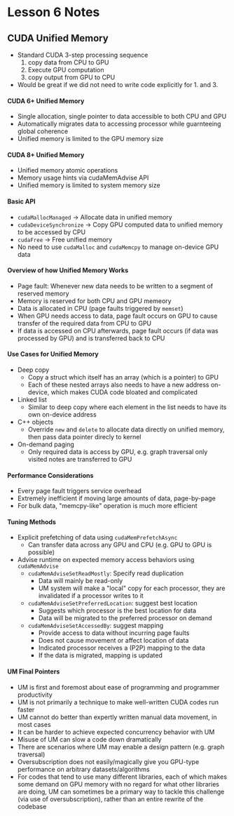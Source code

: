 # Lesson 6 Notes

## CUDA Unified Memory

- Standard CUDA 3-step processing sequence
  1. copy data from CPU to GPU
  2. Execute GPU computation
  3. copy output from GPU to CPU
- Would be great if we did not need to write code explicitly for 1. and 3.

#### CUDA 6+ Unified Memory

- Single allocation, single pointer to data accessible to both CPU and GPU
- Automatically migrates data to accessing processor while guarnteeing global coherence
- Unified memory is limited to the GPU memory size

#### CUDA 8+ Unified Memory

- Unified memory atomic operations
- Memory usage hints via cudaMemAdvise API
- Unified memory is limited to system memory size

#### Basic API

- `cudaMallocManaged` -> Allocate data in unified memory
- `cudaDeviceSynchronize` -> Copy GPU computed data to unified memory to be accessed by CPU
- `cudaFree` -> Free unified memory
- No need to use `cudaMalloc` and `cudaMemcpy` to manage on-device GPU data

#### Overview of how Unified Memory Works

- Page fault: Whenever new data needs to be written to a segment of reserved memory
- Memory is reserved for both CPU and GPU memeory
- Data is allocated in CPU (page faults triggered by `memset`)
- When GPU needs access to data, page fault occurs on GPU to cause transfer of the required data from CPU to GPU
- If data is accessed on CPU afterwards, page fault occurs (if data was processed by GPU) and is transferred back to CPU

#### Use Cases for Unified Memory

- Deep copy
  - Copy a struct which itself has an array (which is a pointer) to GPU
  - Each of these nested arrays also needs to have a new address on-device, which makes CUDA code bloated and complicated
- Linked list
  - Similar to deep copy where each element in the list needs to have its own on-device address
- C++ objects
  - Override `new` and `delete` to allocate data directly on unified memory, then pass data pointer direcly to kernel
- On-demand paging
  - Only required data is access by GPU, e.g. graph traversal only visited notes are transferred to GPU

#### Performance Considerations

- Every page fault triggers service overhead
- Extremely inefficient if moving large amounts of data, page-by-page
- For bulk data, "memcpy-like" operation is much more efficient

#### Tuning Methods
- Explicit prefetching of data using `cudaMemPrefetchAsync`
  - Can transfer data across any GPU and CPU (e.g. GPU to GPU is possible)
- Advise runtime on expected memory access behaviors using `cudaMemAdvise`
  - `cudaMemAdviseSetReadMostly`: Specify read duplication
    - Data will mainly be read-only
    - UM system will make a "local" copy for each processor, they are invalidated if a processor writes to it
  - `cudaMemAdviseSetPreferredLocation`: suggest best location
    - Suggests which processor is the best location for data
    - Data will be migrated to the preferred processor on demand
  - `cudaMemAdviseSetAccessedBy`: suggest mapping
    - Provide access to data without incurring page faults
    - Does not cause movement or affect location of data
    - Indicated processor receives a (P2P) mapping to the data
    - If the data is migrated, mapping is updated

#### UM Final Pointers

- UM is first and foremost about ease of programming and programmer productivity
- UM is not primarily a technique to make well-written CUDA codes run faster
- UM cannot do better than expertly written manual data movement, in most cases
- It can be harder to achieve expected concurrency behavior with UM
- Misuse of UM can slow a code down dramatically
- There are scenarios where UM may enable a design pattern (e.g. graph traversal)
- Oversubscription does not easily/magically give you GPU-type performance on arbitrary datasets/algorithms
- For codes that tend to use many different libraries, each of which makes some demand on GPU memory with no regard for what other libraries are doing, UM can sometimes be a primary way to tackle this challenge (via use of oversubscription), rather than an entire rewrite of the codebase
